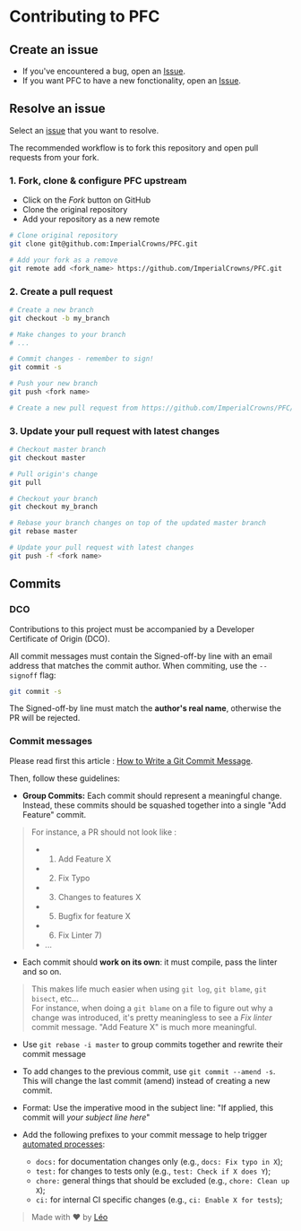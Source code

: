 # Contributing to PFC

## Create an issue

- If you've encountered a bug, open an [Issue](https://github.com/ImperialCrowns/PFC/issues/new).
- If you want PFC to have a new fonctionality, open an [Issue](https://github.com/ImperialCrowns/PFC/issues/new).

## Resolve an issue

Select an [issue](https://github.com/ImperialCrowns/PFC/issues) that you want to resolve.

The recommended workflow is to fork this repository and open pull requests from your fork.

### 1. Fork, clone & configure PFC upstream

- Click on the _Fork_ button on GitHub
- Clone the original repository
- Add your repository as a new remote

```sh
# Clone original repository
git clone git@github.com:ImperialCrowns/PFC.git

# Add your fork as a remove
git remote add <fork_name> https://github.com/ImperialCrowns/PFC.git
```

### 2. Create a pull request

```sh
# Create a new branch
git checkout -b my_branch

# Make changes to your branch
# ...

# Commit changes - remember to sign!
git commit -s

# Push your new branch
git push <fork name>

# Create a new pull request from https://github.com/ImperialCrowns/PFC/pulls
```

### 3. Update your pull request with latest changes

```sh
# Checkout master branch
git checkout master

# Pull origin's change
git pull

# Checkout your branch
git checkout my_branch

# Rebase your branch changes on top of the updated master branch
git rebase master

# Update your pull request with latest changes
git push -f <fork name>
```

## Commits

### DCO

Contributions to this project must be accompanied by a Developer Certificate of
Origin (DCO).

All commit messages must contain the Signed-off-by line with an email address that matches the commit author. When commiting, use the `--signoff` flag:

```sh
git commit -s
```

The Signed-off-by line must match the **author's real name**, otherwise the PR will be rejected.

### Commit messages

Please read first this article : [How to Write a Git Commit Message](https://chris.beams.io/posts/git-commit/).

Then, follow these guidelines:

- **Group Commits:** Each commit should represent a meaningful change. Instead, these commits should be squashed together into a single "Add Feature" commit.
> For instance, a PR should not look like :
> - 1) Add Feature X
> - 2) Fix Typo
> - 3) Changes to features X
> - 5) Bugfix for feature X
> - 6) Fix Linter 7)
> - ...

- Each commit should **work on its own**: it must compile, pass the linter and so on.
> This makes life much easier when using `git log`, `git blame`, `git bisect`, etc...\
> For instance, when doing a `git blame` on a file to figure out why a change was introduced, it's pretty meaningless to see a _Fix linter_ commit message. "Add Feature X" is much more meaningful.

- Use `git rebase -i master` to group commits together and rewrite their commit message

- To add changes to the previous commit, use `git commit --amend -s`. This will change the last commit (amend) instead of creating a new commit.

- Format: Use the imperative mood in the subject line: "If applied, this commit
  will _your subject line here_"

- Add the following prefixes to your commit message to help trigger [automated processes](https://www.conventionalcommits.org):
  - `docs:` for documentation changes only (e.g., `docs: Fix typo in X`);
  - `test:` for changes to tests only (e.g., `test: Check if X does Y`);
  - `chore:` general things that should be excluded (e.g., `chore: Clean up X`);
  - `ci:` for internal CI specific changes (e.g., `ci: Enable X for tests`);

> Made with :heart: by [Léo](https://github.com/ZerLock)